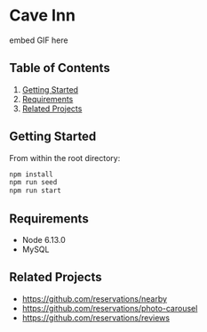 # Cave Inn

embed GIF here

## Table of Contents

1. [Getting Started](#getting-started)
1. [Requirements](#requirements)
1. [Related Projects](#related-projects)

## Getting Started


From within the root directory:

```sh
npm install
npm run seed
npm run start
```

## Requirements

- Node 6.13.0
- MySQL

## Related Projects

  - https://github.com/reservations/nearby
  - https://github.com/reservations/photo-carousel
  - https://github.com/reservations/reviews
